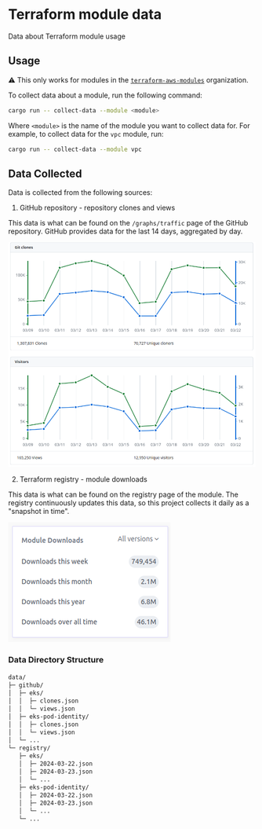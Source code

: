 # Terraform module data

Data about Terraform module usage

## Usage

:warning: This only works for modules in the [`terraform-aws-modules`](https://github.com/terraform-aws-modules) organization. 

To collect data about a module, run the following command:

```bash
cargo run -- collect-data --module <module>
```

Where `<module>` is the name of the module you want to collect data for. For example, to collect data for the `vpc` module, run:

```bash
cargo run -- collect-data --module vpc
```

## Data Collected

Data is collected from the following sources:

1. GitHub repository - repository clones and views

This data is what can be found on the `/graphs/traffic` page of the GitHub repository. GitHub provides data for the last 14 days, aggregated by day.

![GitHub traffic graph](./assets/github.png)

2. Terraform registry - module downloads

This data is what can be found on the registry page of the module. The registry continuously updates this data, so this project collects it daily as a "snapshot in time".

![Terraform registry downloads](./assets/registry.png)

### Data Directory Structure

```text
data/
├─ github/
│  ├─ eks/
│  │  ├─ clones.json
│  │  └─ views.json
│  ├─ eks-pod-identity/
│  │  ├─ clones.json
│  │  └─ views.json
│  └─ ...
└─ registry/
   ├─ eks/
   │  ├─ 2024-03-22.json
   │  ├─ 2024-03-23.json
   │  └─ ...
   ├─ eks-pod-identity/
   │  ├─ 2024-03-22.json
   │  ├─ 2024-03-23.json
   │  └─ ...
   └─ ...
```
